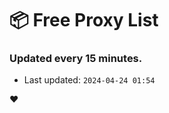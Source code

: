 # :package: Free Proxy List
### Updated every 15 minutes.

- Last updated: `2024-04-24 01:54`

:heart:
